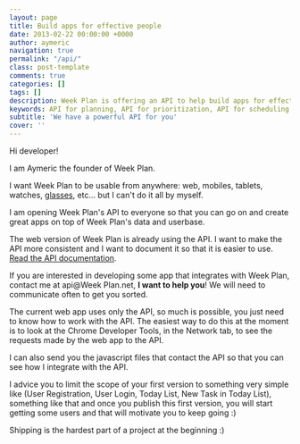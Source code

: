 ```yaml
---
layout: page
title: Build apps for effective people
date: 2013-02-22 00:00:00 +0000
author: aymeric
navigation: true
permalink: "/api/"
class: post-template
comments: true
categories: []
tags: []
description: Week Plan is offering an API to help build apps for effective people and teams. You can also build integrations with your existing applications.
keywords: API for planning, API for prioritization, API for scheduling
subtitle: 'We have a powerful API for you'
cover: ''
---
```



Hi developer!

I am Aymeric the founder of Week Plan.  

I want Week Plan to be usable from anywhere: web, mobiles, tablets, watches, [glasses](http://www.google.com/glass/), etc... but I can't do it all by myself.

I am opening Week Plan's API to everyone so that you can go on and create great apps on top of Week Plan's data and userbase.

The web version of Week Plan is already using the API. I want to make the API more consistent and I want to document it so that it is easier to use. [Read the API documentation](https://api.weekplan.net/apidocs.htm).


If you are interested in developing some app that integrates with Week Plan, contact me at api@Week Plan.net, **I want to help you**! We will need to communicate often to get you sorted.

The current web app uses only the API, so much is possible, you just need to know how to work with the API. The easiest way to do this at the moment is to look at the Chrome Developer Tools, in the Network tab, to see the requests made by the web app to the API.

I can also send you the javascript files that contact the API so that you can see how I integrate with the API.

I advice you to limit the scope of your first version to something very simple like (User Registration, User Login, Today List, New Task in Today List), something like that and once you publish this first version, you will start getting some users and that will motivate you to keep going :)


Shipping is the hardest part of a project at the beginning :)

